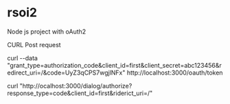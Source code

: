 # rsoi2
Node js project with oAuth2

CURL
  Post request 
  
  curl --data "grant_type=authorization_code&client_id=first&client_secret=abc123456&redirect_uri=/&code=UyZ3qCPS7wgjlNFx"    http://localhost:3000/oauth/token
  
  curl "http://ocalhost:3000/dialog/authorize?response_type=code&client_id=first&riderict_uri=/"
